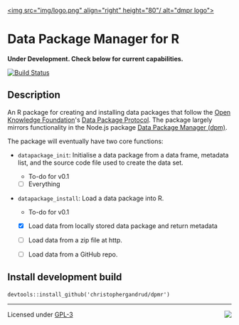 [<img src="img/logo.png" align="right" height="80"/ alt="dmpr logo">]()

Data Package Manager for R
====

**Under Development. Check below for current capabilities.**

[![Build Status](https://travis-ci.org/christophergandrud/dpmr.svg?branch=master)](https://travis-ci.org/christophergandrud/dpmr)

## Description

An R package for creating and installing data packages that follow the
[Open Knowledge Foundation](https://okfn.org/)'s
[Data Package Protocol](http://dataprotocols.org/data-packages/).
The package largely mirrors functionality in the Node.js package
[Data Package Manager (dpm)](https://github.com/okfn/dpm).

The package will eventually have two core functions:

- `datapackage_init`: Initialise a data package from a data frame,
metadata list, and the source code file used to create the data set.

    + To-do for v0.1
    
    - [ ] Everything

- `datapackage_install`: Load a data package into R.

    + To-do for v0.1
    
    - [x] Load data from locally stored data package and return metadata
    
    - [ ] Load data from a zip file at http.
    
    - [ ] Load data from a GitHub repo.
    
## Install development build

```{S}
devtools::install_github('christophergandrud/dpmr')
```

---

[<img src="http://media.tumblr.com/023c285c14ef01953d3b67ffe789004d/tumblr_inline_mor1uu2OOZ1qz4rgp.png" height = "100" align="right" />](http://nadrosia.tumblr.com/post/53520500877/made-in-berlin-badge-update)

Licensed under
[GPL-3](https://github.com/christophergandrud/simPH/blob/master/LICENSE.md)

